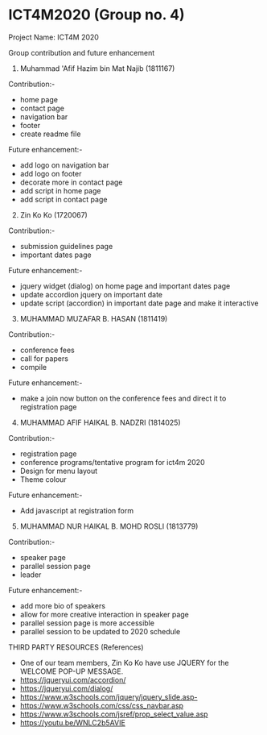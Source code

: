# ICT4M2020 (Group no. 4)

Project Name: ICT4M 2020

Group contribution and future enhancement

1. Muhammad 'Afif Hazim bin Mat Najib (1811167)

Contribution:-
- home page
- contact page
- navigation bar
- footer
- create readme file

Future enhancement:-
- add logo on navigation bar
- add logo on footer
- decorate more in contact page
- add script in home page
- add script in contact page

2. Zin Ko Ko (1720067)

Contribution:-
- submission guidelines page
- important dates page

Future enhancement:-
- jquery widget (dialog) on home page and important dates page
- update accordion jquery on important date
- update script (accordion) in important date page and make it interactive 

3. MUHAMMAD MUZAFAR B. HASAN (1811419)

Contribution:-
- conference fees
- call for papers
- compile

Future enhancement:-
- make a join now button on the conference fees and direct it to registration page

4. MUHAMMAD AFIF HAIKAL B. NADZRI (1814025)

Contribution:-
- registration page
- conference programs/tentative program for ict4m 2020
- Design for menu layout
- Theme colour 

Future enhancement:-
- Add javascript at registration form

5. MUHAMMAD NUR HAIKAL B. MOHD
ROSLI (1813779)

Contribution:-
- speaker page
- parallel session page
- leader

Future enhancement:-
- add more bio of speakers
- allow for more creative interaction in speaker page
- parallel session page is more accessible
- parallel session to be updated to 2020 schedule



THIRD PARTY RESOURCES (References)
 - One of our team members, Zin Ko Ko have use JQUERY for the WELCOME POP-UP MESSAGE.
 - https://jqueryui.com/accordion/
 - https://jqueryui.com/dialog/
 - https://www.w3schools.com/jquery/jquery_slide.asp-
 - https://www.w3schools.com/css/css_navbar.asp
 - https://www.w3schools.com/jsref/prop_select_value.asp
 - https://youtu.be/WNLC2b5AVIE




